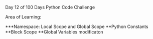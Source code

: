 Day 12 of 100 Days Python Code Challenge

Area of Learning:

***Namespace: Local Scope and Global Scope
**Python Constants
**Block Scope
**Global Variables modificaton
